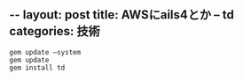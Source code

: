 --
layout: post
title: AWSにails4とか – td
categories: 技術
--
```
gem update –system
gem update
gem install td
```